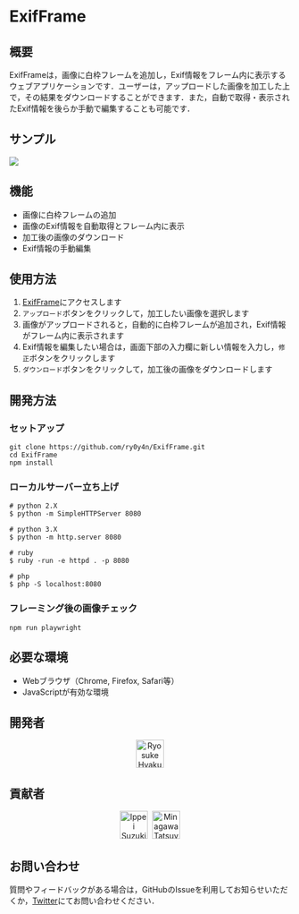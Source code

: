 # ExifFrame

## 概要

ExifFrameは，画像に白枠フレームを追加し，Exif情報をフレーム内に表示するウェブアプリケーションです．ユーザーは，アップロードした画像を加工した上で，その結果をダウンロードすることができます．また，自動で取得・表示されたExif情報を後らか手動で編集することも可能です．

## サンプル

![](./assets/demo.jpg)

## 機能

- 画像に白枠フレームの追加
- 画像のExif情報を自動取得とフレーム内に表示
- 加工後の画像のダウンロード
- Exif情報の手動編集

## 使用方法

1. [ExifFrame](https://ry0y4n.github.io/ExifFrame/)にアクセスします
2. `アップロード`ボタンをクリックして，加工したい画像を選択します
3. 画像がアップロードされると，自動的に白枠フレームが追加され，Exif情報がフレーム内に表示されます
4. Exif情報を編集したい場合は，画面下部の入力欄に新しい情報を入力し，`修正`ボタンをクリックします
5. `ダウンロード`ボタンをクリックして，加工後の画像をダウンロードします

## 開発方法

### セットアップ

```
git clone https://github.com/ry0y4n/ExifFrame.git
cd ExifFrame
npm install
```

### ローカルサーバー立ち上げ

```
# python 2.X
$ python -m SimpleHTTPServer 8080

# python 3.X
$ python -m http.server 8080

# ruby
$ ruby -run -e httpd . -p 8080

# php
$ php -S localhost:8080
```

### フレーミング後の画像チェック

```
npm run playwright
```

## 必要な環境

- Webブラウザ（Chrome, Firefox, Safari等）
- JavaScriptが有効な環境

## 開発者

<p align="center"><a href="https://github.com/ry0y4n"><img src="https://avatars.githubusercontent.com/ry0y4n?v=4" width="50px" alt="Ryosuke Hyakuta" /></a></p>

## 貢献者

<p align="center"><a href="https://github.com/1heisuzuki"><img src="https://avatars.githubusercontent.com/1heisuzuki?v=4" width="50px" alt="Ippei Suzuki" /></a>&nbsp;&nbsp;<a href="https://github.com/cha84rakanal"><img src="https://avatars.githubusercontent.com/cha84rakanal?v=4" width="50px" alt="Minagawa Tatsuya" /></a></p>

## お問い合わせ

質問やフィードバックがある場合は，GitHubのIssueを利用してお知らせいただくか，[Twitter](https://twitter.com/AnoTensai)にてお問い合わせください．
